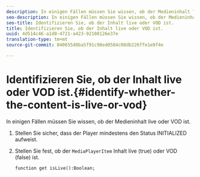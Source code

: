 ```yaml
---
description: In einigen Fällen müssen Sie wissen, ob der Medieninhalt live oder VOD ist.
seo-description: In einigen Fällen müssen Sie wissen, ob der Medieninhalt live oder VOD ist.
seo-title: Identifizieren Sie, ob der Inhalt live oder VOD ist.
title: Identifizieren Sie, ob der Inhalt live oder VOD ist.
uuid: 4d514c46-a1d0-4721-a423-92108126e37e
translation-type: tm+mt
source-git-commit: 040655d8ba5f91c98ed0584c08db226ffe1e0f4e

---
```



# Identifizieren Sie, ob der Inhalt live oder VOD ist.{#identify-whether-the-content-is-live-or-vod}

In einigen Fällen müssen Sie wissen, ob der Medieninhalt live oder VOD ist.

1. Stellen Sie sicher, dass der Player mindestens den Status INITIALIZED aufweist.
1. Stellen Sie fest, ob der `MediaPlayerItem` Inhalt live (true) oder VOD (false) ist.

   ```
   function get isLive():Boolean;
   ```

